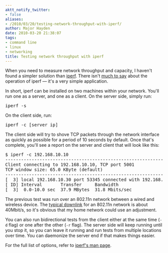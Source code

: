 ```yaml
---
aktt_notify_twitter:
- false
aliases:
- /2010/03/20/testing-network-throughput-with-iperf/
author: Major Hayden
date: 2010-03-20 21:38:07
tags:
- command line
- linux
- networking
title: Testing network throughput with iperf
---
```


When you need to measure network throughput and capacity, I haven't found a simpler solution than [iperf][1]. There isn't [much to say][2] about the operation of iperf &#8212; it's a very simple application.

In short, iperf can be installed on two machines within your network. You'll run one as a server, and one as a client. On the server side, simply run:

<pre lang="html">iperf -s</pre>

On the client side, run:

<pre lang="html">iperf -c [server_ip]</pre>

The client side will try to shove TCP packets through the network interface as quickly as possible for a period of 10 seconds by default. Once that's complete, you'll see a report on the server and client that will look like this:

<pre lang="html">$ iperf -c 192.168.10.10
------------------------------------------------------------
Client connecting to 192.168.10.10, TCP port 5001
TCP window size: 65.0 KByte (default)
------------------------------------------------------------
[  3] local 192.168.10.30 port 53345 connected with 192.168.10.10 port 5001
[ ID] Interval       Transfer     Bandwidth
[  3]  0.0-10.0 sec  37.9 MBytes  31.8 Mbits/sec
</pre>

The previous test was run over an 802.11n network between a wired and wireless device. The [typical downlink][3] for an 802.11n network is about 40Mbit/s, so it's obvious that my home network could use an adjustment.

You can also run bidirectional tests from the client either at the same time (`-d` flag) or one after the other (`-r` flag). The server side will keep running until you stop it, so you can leave it running and run tests from multiple locations over time. You can daemonize the server end if that makes things easier.

For the full list of options, refer to [iperf's man page][4].

 [1]: http://sourceforge.net/projects/iperf/
 [2]: http://en.wikipedia.org/wiki/Iperf
 [3]: http://en.wikipedia.org/wiki/Comparison_of_wireless_data_standards#Throughput
 [4]: http://staff.science.uva.nl/~jblom/gigaport/tools/man/iperf.html